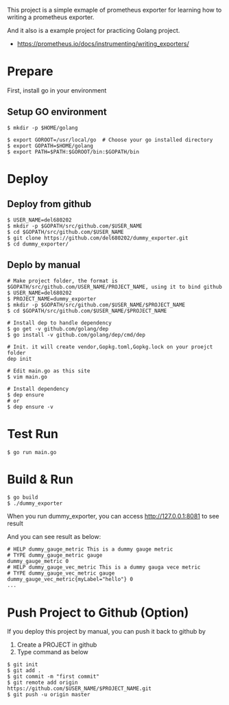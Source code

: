 

This project is a simple exmaple of prometheus exporter for learning how to writing a prometheus exporter.

And it also is  a example project for practicing Golang project.

* https://prometheus.io/docs/instrumenting/writing_exporters/


# Prepare

First, install go in your environment

## Setup GO environment

```
$ mkdir -p $HOME/golang

$ export GOROOT=/usr/local/go  # Choose your go installed directory
$ export GOPATH=$HOME/golang
$ export PATH=$PATH:$GOROOT/bin:$GOPATH/bin
```

# Deploy

## Deploy from github

```
$ USER_NAME=del680202
$ mkdir -p $GOPATH/src/github.com/$USER_NAME
$ cd $GOPATH/src/github.com/$USER_NAME
$ git clone https://github.com/del680202/dummy_exporter.git
$ cd dummy_exporter/
```

## Deplo by manual

```
# Make project folder, the format is $GOPATH/src/github.com/USER_NAME/PROJECT_NAME, using it to bind github
$ USER_NAME=del680202
$ PROJECT_NAME=dummy_exporter
$ mkdir -p $GOPATH/src/github.com/$USER_NAME/$PROJECT_NAME
$ cd $GOPATH/src/github.com/$USER_NAME/$PROJECT_NAME

# Install dep to handle dependency
$ go get -v github.com/golang/dep
$ go install -v github.com/golang/dep/cmd/dep

# Init. it will create vendor,Gopkg.toml,Gopkg.lock on your proejct folder
dep init

# Edit main.go as this site
$ vim main.go

# Install dependency
$ dep ensure
# or
$ dep ensure -v
```

# Test Run

```
$ go run main.go
```

# Build & Run

```
$ go build
$ ./dummy_exporter
```

When you run dummy_exporter, you can access http://127.0.0.1:8081 to see result

And you can see result as below:

```
# HELP dummy_gauge_metric This is a dummy gauge metric
# TYPE dummy_gauge_metric gauge
dummy_gauge_metric 0
# HELP dummy_gauge_vec_metric This is a dummy gauga vece metric
# TYPE dummy_gauge_vec_metric gauge
dummy_gauge_vec_metric{myLabel="hello"} 0
...
```

# Push Project to Github (Option)

If you deploy this project by manual, you can push it back to github by

1. Create a PROJECT in github
2. Type command as below

```
$ git init
$ git add .
$ git commit -m "first commit"
$ git remote add origin https://github.com/$USER_NAME/$PROJECT_NAME.git
$ git push -u origin master
```
